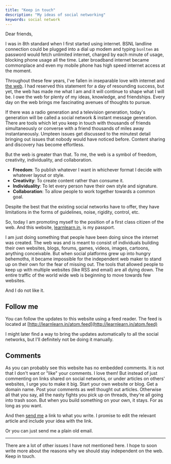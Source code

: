 ```yaml
---
title: "Keep in touch"
description: "My ideas of social networking"
keywords: social network
---
```

Dear friends,

I was in 8th standard when I first started using internet. BSNL landline connection could be plugged into a dial up modem and typing `bsnlten` as password would fetch unlimited internet, charged by each minute of usage, blocking phone usage all the time. Later broadband internet became commonplace and even my mobile phone has high speed internet access at the moment.

Throughout these few years, I've fallen in inseparable love with internet and [the web](/web/). I had reserved this statement for a day of resounding success, but yet, the web has made me what I am and it will continue to shape what I will be. I owe the web for plenty of my ideas, knowledge, and friendships. Every day on the web brings me fascinating avenues of thoughts to pursue.

If there was a radio generation and a television generation, today's generation will be called a social network & instant message generation. There are tools which let you keep in touch with thousands of friends simultaneously or converse with a friend thousands of miles away instantaneously. Umpteen issues get discussed to the minutest detail bringing out issues that nobody would have noticed before. Content sharing and discovery has become effortless.

But the web is greater than that. To me, the web is a symbol of freedom, creativity, individuality, and collaboration.

* **Freedom**: To publish whatever I want in whichever format I decide with whatever layout or style.
* **Creativity**: To create content rather than consume it.
* **Individuality**: To let every person have their own style and signature.
* **Collaboration**: To allow people to work together towards a common goal.

Despite the best that the existing social networks have to offer, they have limitations in the forms of guidelines, noise, rigidity, control, etc.

So, today I am promoting myself to the position of a first class citizen of the web. And this website, [learnlearn.in](http://learnlearn.in), is my passport.

I am just doing something that people have been doing since the internet was created. The web was and is meant to consist of individuals building their own websites, blogs, forums, games, videos, images, cartoons, anything conceivable. But when social platforms grew up into hungry behemoths, it became impossible for the independent web maker to stand up on their own for the fear of missing out. The tools that allowed people to keep up with multiple websites (like RSS and email) are all dying down. The entire traffic of the world wide web is beginning to move towards few websites.

And I do not like it.

## Follow me ##
You can follow the updates to this website using a feed reader. The feed is located at [http://learnlearn.in/atom.feed](http://learnlearn.in/atom.feed)

 I might later find a way to bring the updates automatically to all the social networks, but I'll definitely not be doing it manually.

## Comments ##
As you can probably see this website has no embedded comments. It is not that I don't want or "like" your comments. I love them! But instead of just commenting on links shared on social networks, or under articles on others' websites, I urge you to make it big. Start your own website or blog. Get a domain name. Post your comments as well thought out articles. Otherwise all that you say, all the nasty fights you pick up on threads, they're all going into trash soon. But when you build something on your own, it stays. For as long as you want.

And then [send me](/about/#contact) a link to what you write. I promise to edit the relevant article and include your idea with the link.  

Or you can just send me a plain old email.

---
There are a lot of other issues I have not mentioned here. I hope to soon write more about the reasons why we should stay independent on the web. Keep in touch.
